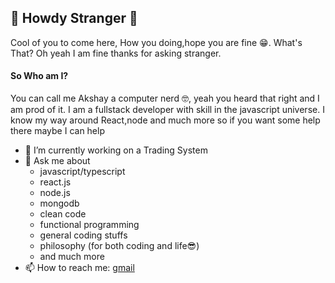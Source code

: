 ## 👋 Howdy Stranger :cowboy_hat_face:

Cool of you to come here, How you doing,hope you are fine :grin:. What's That? Oh yeah I am fine thanks for asking stranger.

#### So Who am I?
You can call me Akshay a computer nerd :nerd_face:, yeah you heard that right and I am prod of it. I am a fullstack developer with skill in the javascript universe. I know my way around React,node and much more so if you want some help there maybe I can help

- 🔭 I’m currently working on a Trading System
- 💬 Ask me about
  - javascript/typescript
  - react.js
  - node.js
  - mongodb
  - clean code
  - functional programming
  - general coding stuffs
  - philosophy (for both coding and life:sunglasses:)
  - and much more
- 📫 How to reach me: [gmail](mailto:achuakshay9000@gmail.com)
